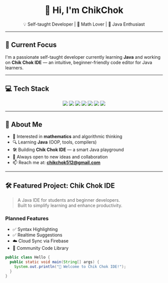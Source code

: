 <h1 align="center">👋 Hi, I'm ChikChok</h1>
<p align="center">
  💡 Self-taught Developer | 🧠 Math Lover | 🔧 Java Enthusiast  
</p>

---

## 🚀 Current Focus

I'm a passionate self-taught developer currently learning **Java** and working on **Chik Chok IDE** — an intuitive, beginner-friendly code editor for Java learners.

---

## 💻 Tech Stack

<p align="center">
  <img src="https://ziadoua.github.io/m3-Markdown-Badges/badges/Java/java2.svg" />
  <img src="https://ziadoua.github.io/m3-Markdown-Badges/badges/Kotlin/kotlin2.svg" />
  <img src="https://ziadoua.github.io/m3-Markdown-Badges/badges/Javascript/javascript2.svg" />
  <img src="https://ziadoua.github.io/m3-Markdown-Badges/badges/HTML/html2.svg" />
  <img src="https://ziadoua.github.io/m3-Markdown-Badges/badges/CSS/css2.svg" />
  <img src="https://ziadoua.github.io/m3-Markdown-Badges/badges/Firebase/firebase2.svg" />
  <img src="https://ziadoua.github.io/m3-Markdown-Badges/badges/Git/git2.svg" />
</p>

---

## 🧠 About Me

- 🎯 Interested in **mathematics** and algorithmic thinking
- 🔍 Learning **Java** (OOP, tools, compilers)
- 🛠 Building **Chik Chok IDE** — a smart Java playground
- 🤝 Always open to new ideas and collaboration
- 📫 Reach me at: **chikchok512@gmail.com**

---

## 🛠 Featured Project: Chik Chok IDE

> A Java IDE for students and beginner developers.  
> Built to simplify learning and enhance productivity.

### Planned Features
- ✅ Syntax Highlighting
- ✅ Realtime Suggestions
- ☁️ Cloud Sync via Firebase
- 👥 Community Code Library

```java
public class Hello {
  public static void main(String[] args) {
    System.out.println("🚀 Welcome to Chik Chok IDE!");
  }
}
